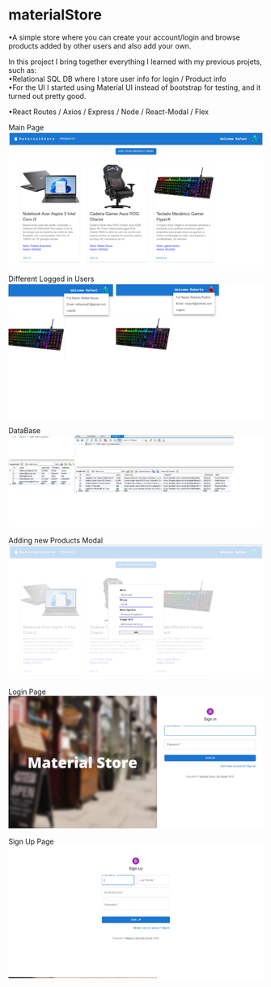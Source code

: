 # materialStore

•A simple store where you can create your account/login and browse products added by other users and also add your own.

In this project I bring together everything I learned with my previous projets, such as: <br/>
•Relational SQL DB where I store user info for login / Product info <br/>
•For the UI I started using Material UI instead of bootstrap for testing, and it turned out pretty good. <br/>

•React Routes / Axios / Express / Node / React-Modal / Flex <br/>

Main Page
![Screenshot](materialHomePreview2.png)

Different Logged in Users
![Screenshot](materialDifferentUsersPreview.png)

DataBase
![Screenshot](dataBaseMaterialStore.png)

Adding new Products Modal
![Screenshot](materialAddProductPreview.png)

Login Page
![Screenshot](materialLoginPreview.png)

Sign Up Page
![Screenshot](materialSignUpPreview.png)

